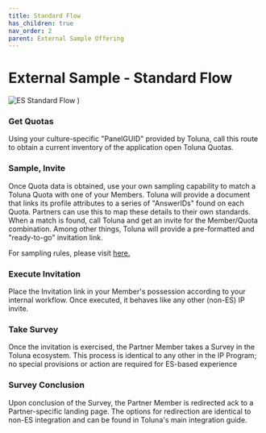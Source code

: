 ```yaml
---
title: Standard Flow
has_children: true
nav_order: 2
parent: External Sample Offering
---
```



# External Sample - Standard Flow

![ES Standard Flow](https://github.com/josh-toluna/tolunaintegratedpaneldocs/blob/master/resources/flows/IP%20Flow%20Diagrams-ES%20Standard%20Flow.png?raw=true)
)

### Get Quotas

Using your culture-specific "PanelGUID" provided by Toluna, call this route to obtain a current inventory of the application open Toluna Quotas.


### Sample, Invite

Once Quota data is obtained, use your own sampling capability to match a Toluna Quota with one of your Members. Toluna will provide a document that links its profile attributes to a series of "AnswerIDs" found on each Quota. Partners can use this to map these details to their own standards. When a match is found, call Toluna and get an invite for the Member/Quota combination. Among other things, Toluna will provide a pre-formatted and "ready-to-go" invitation link.

For sampling rules, please visit [here.](/externalsample/samplingrules)

### Execute Invitation

Place the Invitation link in your Member's possession according to your internal workflow. Once executed, it behaves like any other (non-ES) IP invite.


### Take Survey

Once the invitation is exercised, the Partner Member takes a Survey in the Toluna ecosystem. This process is identical to any other in the IP Program; no special provisions or action are required for ES-based experience


### Survey Conclusion

Upon conclusion of the Survey, the Partner Member is redirected ack to a Partner-specific landing page. The options for redirection are identical to non-ES integration and can be found in Toluna's main integration guide.
